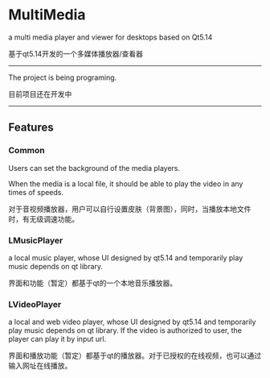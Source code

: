 # MultiMedia

a multi media player and viewer for desktops based on Qt5.14

基于qt5.14开发的一个多媒体播放器/查看器

---

The project is being programing.

目前项目还在开发中

---

## Features

### Common

Users can set the background of the media players.

When the media is a local file, it should be able to play the video in any times of speeds.

对于音视频播放器，用户可以自行设置皮肤（背景图），同时，当播放本地文件时，有无级调速功能。

### LMusicPlayer

a local music player, whose UI designed by qt5.14 and temporarily play music depends on qt library.

界面和功能（暂定）都基于qt的一个本地音乐播放器。

### LVideoPlayer

a local and web video player, whose UI designed by qt5.14 and temporarily play music depends on qt library. If the video is authorized to user, the player can play it by input url.

界面和播放功能（暂定）都基于qt的播放器。对于已授权的在线视频，也可以通过输入网址在线播放。




